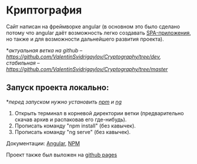 # Криптография
Сайт написан на фреймворке angular (в основном это было сделано потому что angular даёт возможность легко создавать [SPA-приложения](https://ru.wikipedia.org/wiki/%D0%9E%D0%B4%D0%BD%D0%BE%D1%81%D1%82%D1%80%D0%B0%D0%BD%D0%B8%D1%87%D0%BD%D0%BE%D0%B5_%D0%BF%D1%80%D0%B8%D0%BB%D0%BE%D0%B6%D0%B5%D0%BD%D0%B8%D0%B5), но также и для возможности дальнейшего развития проекта).

**актуальная ветка на github – https://github.com/ValentinSvidrigaylov/Cryptography/tree/dev, стабильная – https://github.com/ValentinSvidrigaylov/Cryptography/tree/master*

## Запуск проекта локально:
**перед запуском нужно установить [npm](https://nodejs.org/en/download) и [ng](https://github.com/angular/angular-cli/releases)*
1. Открыть терминал в корневой директории ветки (предварительно скачав архив и распаковав его где-нибудь).
2. Прописать команду "npm install" (без кавычек).
3. Прописать команду "ng serve" (без кавычек).

Документации:
[Angular](https://angular.io/docs), 
[NPM](https://docs.npmjs.com/)

Проект также был выложен на [github pages](https://valentinsvidrigaylov.github.io/Cryptography/)
